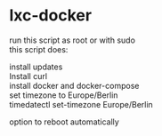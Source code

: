 # lxc-docker

run this script as root or with sudo  
this script does:  
  
install updates  
Install curl  
install docker and docker-compose  
set timezone to Europe/Berlin  
timedatectl set-timezone Europe/Berlin  
  
option to reboot automatically  

